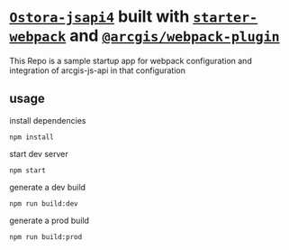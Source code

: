 # [`Ostora-jsapi4`](https://github.com/azouaoui-med/ostora-jsapi4) built with [`starter-webpack`](https://github.com/dvbouali/starter-webpack) and [`@arcgis/webpack-plugin`](https://github.com/Esri/arcgis-webpack-plugin)

This Repo is a sample startup app for webpack configuration and integration of arcgis-js-api in that configuration

## usage
install dependencies
```
npm install
```

start dev server
```
npm start
```
generate a dev build 
```
npm run build:dev
```
generate a prod build 
```
npm run build:prod
```
